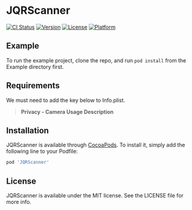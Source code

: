 # JQRScanner

[![CI Status](https://img.shields.io/travis/JacksonJang/JQRScanner.svg?style=flat)](https://travis-ci.org/JacksonJang/JQRScanner)
[![Version](https://img.shields.io/cocoapods/v/JQRScanner.svg?style=flat)](https://cocoapods.org/pods/JQRScanner)
[![License](https://img.shields.io/cocoapods/l/JQRScanner.svg?style=flat)](https://cocoapods.org/pods/JQRScanner)
[![Platform](https://img.shields.io/cocoapods/p/JQRScanner.svg?style=flat)](https://cocoapods.org/pods/JQRScanner)

## Example

To run the example project, clone the repo, and run `pod install` from the Example directory first.

## Requirements

We must need to add the key below to Info.plist.
> **Privacy - Camera Usage Description** 

## Installation

JQRScanner is available through [CocoaPods](https://cocoapods.org). To install
it, simply add the following line to your Podfile:

```ruby
pod 'JQRScanner'
```

## License

JQRScanner is available under the MIT license. See the LICENSE file for more info.
